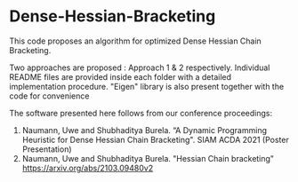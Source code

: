 # Dense-Hessian-Bracketing

This code proposes an algorithm for optimized Dense Hessian Chain Bracketing. 

Two approaches are proposed : Approach 1 & 2 respectively. Individual README files are provided inside each folder with a detailed implementation procedure. "Eigen" library is also present together with the code for convenience

The software presented here follows from our conference proceedings:
1) Naumann, Uwe and Shubhaditya Burela. “A Dynamic Programming Heuristic for Dense Hessian Chain Bracketing". SIAM ACDA 2021 (Poster Presentation)
2) Naumann, Uwe and Shubhaditya Burela. "Hessian Chain bracketing" https://arxiv.org/abs/2103.09480v2

